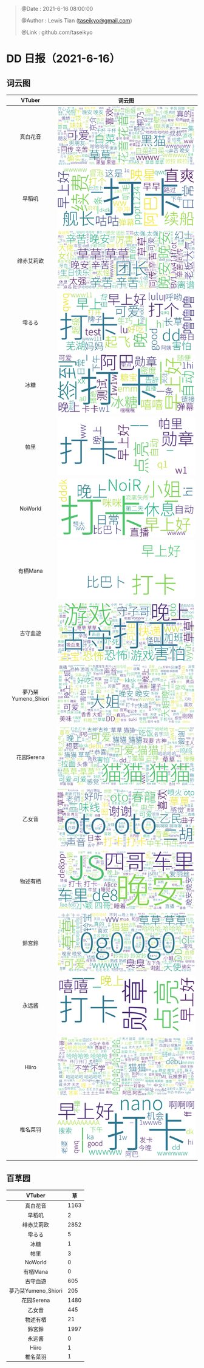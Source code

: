 > @Date    : 2021-6-16 08:00:00
>
> @Author  : Lewis Tian (taseikyo@gmail.com)
>
> @Link    : github.com/taseikyo

# DD 日报（2021-6-16）


## 词云图

|VTuber|词云图|
|:-:|-|
|真白花音|![](../images/21402309_2021-6-16_purge_wordcloud.png)|
|早稻叽|![](../images/41682_2021-6-16_purge_wordcloud.png)|
|绯赤艾莉欧|![](../images/21396545_2021-6-16_purge_wordcloud.png)|
|雫るる|![](../images/21013446_2021-6-16_purge_wordcloud.png)|
|冰糖|![](../images/876396_2021-6-16_purge_wordcloud.png)|
|帕里|![](../images/4895312_2021-6-16_purge_wordcloud.png)|
|NoWorld|![](../images/21448649_2021-6-16_purge_wordcloud.png)|
|有栖Mana|![](../images/6542258_2021-6-16_purge_wordcloud.png)|
|古守血遊|![](../images/8725120_2021-6-16_purge_wordcloud.png)|
|夢乃栞Yumeno_Shiori|![](../images/14052636_2021-6-16_purge_wordcloud.png)|
|花园Serena|![](../images/14327465_2021-6-16_purge_wordcloud.png)|
|乙女音|![](../images/21320551_2021-6-16_purge_wordcloud.png)|
|物述有栖|![](../images/21449083_2021-6-16_purge_wordcloud.png)|
|鈴宮鈴|![](../images/21685677_2021-6-16_purge_wordcloud.png)|
|永远酱|![](../images/21701071_2021-6-16_purge_wordcloud.png)|
|Hiiro|![](../images/21919321_2021-6-16_purge_wordcloud.png)|
|椎名菜羽|![](../images/22347054_2021-6-16_purge_wordcloud.png)|

## 百草园

|VTuber|草|
|:-:|-|
|真白花音|1163|
|早稻叽|2|
|绯赤艾莉欧|2852|
|雫るる|5|
|冰糖|1|
|帕里|3|
|NoWorld|0|
|有栖Mana|0|
|古守血遊|605|
|夢乃栞Yumeno_Shiori|205|
|花园Serena|1480|
|乙女音|445|
|物述有栖|21|
|鈴宮鈴|1997|
|永远酱|0|
|Hiiro|1|
|椎名菜羽|1|
